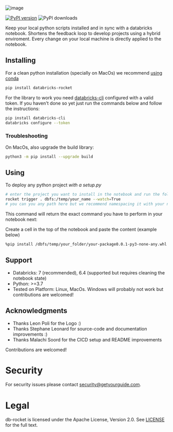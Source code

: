![image](https://user-images.githubusercontent.com/2252355/118677158-5293ed80-b7fc-11eb-9619-e98829bbc9ce.png)

[![PyPI version](https://badge.fury.io/py/databricks-rocket.svg)](https://badge.fury.io/py/databricks-rocket)
![PyPI downloads](https://img.shields.io/pypi/dm/databricks-rocket)

Keep your local python scripts installed and in sync with a databricks notebook.
Shortens the feedback loop to develop projects using a hybrid enviroment.
Every change on your local machine is directly applied to the notebook.


## Installing

For a clean python installation (specially on MacOs) we recommend [using conda](docs/conda.md)

```sh
pip install databricks-rocket
```

For the library to work you need [databricks-cli](https://pypi.org/project/databricks-cli) configured with a valid token.
If you haven't done so yet just run the commands below and follow the instructions:

```sh
pip install databricks-cli
databricks configure --token
```

### Troubleshooting

On MacOs, also upgrade the build library:

```sh
python3 -m pip install --upgrade build 
```

## Using


To deploy any python project *with a setup.py*

```sh
# enter the project you want to install in the notebook and run the following command
rocket trigger . dbfs:/temp/your_name --watch=True
# you can you any path here but we recommend namespacing it with your name
```

This command will return the exact command you have to perform in your notebook next:

Create a cell in the top of the notebook and paste the content (example below)

```sh
%pip install /dbfs/temp/your_folder/your-package0.0.1-py3-none-any.whl  --force-reinstall --no-deps 
```

## Support

- Databricks: 7 (recommended), 6.4 (supported but requires cleaning the notebook state)  
- Python: >=3.7
- Tested on Platform: Linux, MacOs. Windows will probably not work but contributions are welcomed!


## Acknowledgments

- Thanks Leon Poli for the Logo :)
- Thanks Stephane Leonard for source-code and documentation improvements :)
- Thanks Malachi Soord for the CICD setup and README improvements

Contributions are welcomed!

# Security

For security issues please contact [security@getyourguide.com](mailto:security@getyourguide.com).

# Legal

db-rocket is licensed under the Apache License, Version 2.0. See [LICENSE](LICENSE.txt) for the full text.
